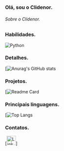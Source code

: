 ### Olá, sou o Clidenor.

 ###### Sobre o Clidenor.

 

### Habílidades.

![Python](https://img.shields.io/badge/Python-FFD43B?style=for-the-badge&logo=python&logoColor=blue)


### Detalhes.

[![Anurag's GitHub stats](https://github-readme-stats.vercel.app/api?username=clidenor-whf&show_icons=true&theme=dark) 


### Projetos.

[![Readme Card](https://github-readme-stats.vercel.app/api/pin/?username=clidenor-whf&repo=clidenor-whf&theme=dark)


### Principais linguagens.

[![Top Langs](https://github-readme-stats.vercel.app/api/top-langs/?username=clidenor-whf)


### Contatos.

[<img src='https://img.shields.io/badge/LinkedIn-0077B5?style=for-the-badge&logo=linkedin&logoColor=white' alt='Linkedin' height='30'>]


